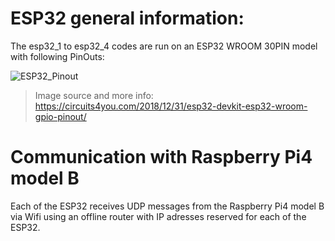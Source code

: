 # ESP32 general information:

The esp32_1 to esp32_4 codes are run on an ESP32 WROOM 30PIN model with following PinOuts:

![ESP32_Pinout](https://github.com/silviabinda/hash_breakdown/assets/79167212/66b48a90-6d16-48ec-9841-359140ff5daa)

> Image source and more info: https://circuits4you.com/2018/12/31/esp32-devkit-esp32-wroom-gpio-pinout/

# Communication with Raspberry Pi4 model B
Each of the ESP32 receives UDP messages from the Raspberry Pi4 model B via Wifi using an offline router with IP adresses reserved for each of the ESP32.

